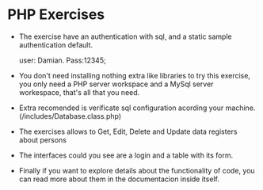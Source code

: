 # PHP Exercises
 - The exercise have an authentication with sql, and a static sample authentication default. 
 
    user: Damian. Pass:12345;

 - You don't need installing nothing extra like libraries to try this exercise, you only need a PHP server workspace and a MySql server workespace, that's all that you need.

 - Extra recomended is verificate sql configuration acording your machine. (/includes/Database.class.php)


 - The exercises allows to Get, Edit, Delete and Update data registers about persons
 - The interfaces could you see are a login and a table with its form.
 - Finally if you want to explore details about the functionality of code, you can read more about them in the documentacion inside itself.

